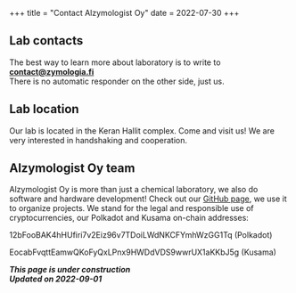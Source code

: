+++
title = "Contact Alzymologist Oy"
date = 2022-07-30
+++

## Lab contacts

The best way to learn more about laboratory is to write to [**contact@zymologia.fi**](mailto:contact@zymologia.fi) <br>
There is no automatic responder on the other side, just us.


## Lab location

Our lab is located in the Keran Hallit complex. Come and visit us! We are very interested in handshaking and cooperation.

## Alzymologist Oy team 
Alzymologist Oy is more than just a chemical laboratory, we also do software and hardware development! Check out our [GitHub page]( https://github.com/Alzymologist), we use it to organize projects. We stand for the legal and responsible use of cryptocurrencies, our Polkadot and Kusama on-chain addresses:

12bFooBAK4hHUfiri7v2Eiz96v7TDoiLWdNKCFYmhWzGG1Tq (Polkadot)

EocabFvqttEamwQKoFyQxLPnx9HWDdVDS9wwrUX1aKKbJ5g (Kusama)

***This page is under construction***<br>
***Updated on 2022-09-01***